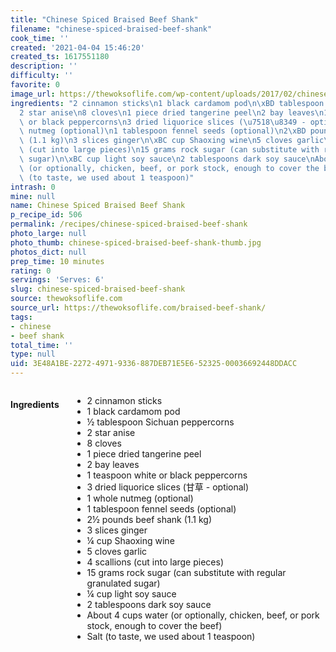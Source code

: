 ```yaml
---
title: "Chinese Spiced Braised Beef Shank"
filename: "chinese-spiced-braised-beef-shank"
cook_time: ''
created: '2021-04-04 15:46:20'
created_ts: 1617551180
description: ''
difficulty: ''
favorite: 0
image_url: https://thewoksoflife.com/wp-content/uploads/2017/02/chinese-braised-beef-8.jpg
ingredients: "2 cinnamon sticks\n1 black cardamom pod\n\xBD tablespoon Sichuan peppercorns\n\
  2 star anise\n8 cloves\n1 piece dried tangerine peel\n2 bay leaves\n1 teaspoon white\
  \ or black peppercorns\n3 dried liquorice slices (\u7518\u8349 - optional)\n1 whole\
  \ nutmeg (optional)\n1 tablespoon fennel seeds (optional)\n2\xBD pounds beef shank\
  \ (1.1 kg)\n3 slices ginger\n\xBC cup Shaoxing wine\n5 cloves garlic\n4 scallions\
  \ (cut into large pieces)\n15 grams rock sugar (can substitute with regular granulated\
  \ sugar)\n\xBC cup light soy sauce\n2 tablespoons dark soy sauce\nAbout 4 cups water\
  \ (or optionally, chicken, beef, or pork stock, enough to cover the beef)\nSalt\
  \ (to taste, we used about 1 teaspoon)"
intrash: 0
mine: null
name: Chinese Spiced Braised Beef Shank
p_recipe_id: 506
permalink: /recipes/chinese-spiced-braised-beef-shank
photo_large: null
photo_thumb: chinese-spiced-braised-beef-shank-thumb.jpg
photos_dict: null
prep_time: 10 minutes
rating: 0
servings: 'Serves: 6'
slug: chinese-spiced-braised-beef-shank
source: thewoksoflife.com
source_url: https://thewoksoflife.com/braised-beef-shank/
tags:
- chinese
- beef shank
total_time: ''
type: null
uid: 3E48A1BE-2272-4971-9336-887DEB71E5E6-52325-00036692448DDACC
---
```

<div class="large-8 medium-7 columns" id="writeup">	</div><!-- #writeup -->
</div><!-- #row-one -->
<div class="row" id="row-two">	<div class="medium-4 small-5 columns" id="ingredients"><h4>Ingredients</h4><div class="box box-ingredients content"><ul>
<li>2 cinnamon sticks</li>
<li>1 black cardamom pod</li>
<li>½ tablespoon Sichuan peppercorns</li>
<li>2 star anise</li>
<li>8 cloves</li>
<li>1 piece dried tangerine peel</li>
<li>2 bay leaves</li>
<li>1 teaspoon white or black peppercorns</li>
<li>3 dried liquorice slices (甘草 - optional)</li>
<li>1 whole nutmeg (optional)</li>
<li>1 tablespoon fennel seeds (optional)</li>
<li>2½ pounds beef shank (1.1 kg)</li>
<li>3 slices ginger</li>
<li>¼ cup Shaoxing wine</li>
<li>5 cloves garlic</li>
<li>4 scallions (cut into large pieces)</li>
<li>15 grams rock sugar (can substitute with regular granulated sugar)</li>
<li>¼ cup light soy sauce</li>
<li>2 tablespoons dark soy sauce</li>
<li>About 4 cups water (or optionally, chicken, beef, or pork stock, enough to cover the beef)</li>
<li>Salt (to taste, we used about 1 teaspoon)</li>
</ul>
</div>	</div>	<div class="medium-6 small-7 columns" id="directions">	</div>